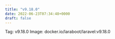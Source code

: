 ```yaml
---
title: "v9.18.0"
date: 2022-06-23T07:34:48+0000
draft: false
---
```


Tag: v9.18.0
Image: docker.io/laraboot/laravel:v9.18.0
